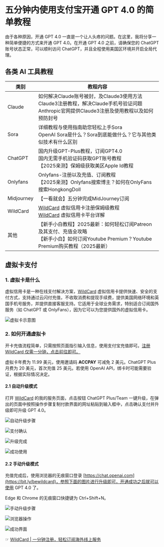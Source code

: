 # 五分钟内使用支付宝开通 GPT 4.0 的简单教程

由于各种原因，开通 GPT 4.0 一直是一个让人头疼的问题。在这里，我将分享一种简单便捷的方式来开通 GPT 4.0。在开通 GPT 4.0 之前，请确保您的 ChatGPT 账号状态正常，可以顺利访问 ChatGPT，并且全程使用美国区环境并开启全局代理。

## 各类 AI 工具教程

| 类别       | 教程内容                                               |
|------------|--------------------------------------------------------|
| Claude     | 如何解决Claude账号被封，及Claude3使用方法<br>Claude3注册教程，解决Claude手机号验证问题<br>Anthropic官网提供Claude3注册及使用教程以及如何预防封号 |
| Sora       | 详细教程与使用指南助您轻松上手Sora<br>OpenAI Sora是什么？Sora到底能做什么？它与其他类似技术有什么区别 |
| ChatGPT    | 国内升级GPT-Plus教程，订阅GPT4.0<br>国内无需手机验证码获取GPT账号教程<br>【2025亲测】保姆级获取美区Apple Id教程 |
| Onlyfans   | Onlyfans-注册以及充值、订阅教程<br>【2025亲测】Onlyfans搜索博主？如何在OnlyFans搜索HongkongDoll |
| Midjourney | 【一看就会】五分钟完成MidJourney订阅                 |
| WildCard   | [WildCard](https://bit.ly/bewildcard) 虚拟信用卡注册保姆级教程<br>[WildCard](https://bit.ly/bewildcard) 虚拟信用卡平台详解 |
| 其他       | 【新手小白教程】2025最新：如何轻松订阅Patreon及其支付、充值全攻略<br>【新手小白】如何订阅Youtube Premium？Youtube Premium购买教程（2025最新） |

## 虚拟卡支付

### 1. 虚拟卡是什么

虚拟信用卡是一种在线支付解决方案，[WildCard](https://bit.ly/bewildcard) 虚拟信用卡提供快速、安全的支付方式，支持通过云闪付充值，不收取消费和提现手续费，提供美国网络环境和英国手机号服务，并提供直接客服支持。它适用于全球业务需求，特别适合订阅国外服务（如 ChatGPT 或 OnlyFans），因为它可以为您提供国外的虚拟信用卡。

![虚拟卡示意图](https://mvkersc.oss-cn-beijing.aliyuncs.com/image-20240313115159759.png)

### 2. 如何开通虚拟卡

开卡充值流程简单，只需按照页面指引输入信息，使用支付宝充值即可。[注册 WildCard 仅需一分钟，点击前往即可。](https://bit.ly/bewildcard)

虚拟卡年费为 11.99 美元，使用邀请码 **ACCPAY** 可减免 2 美元。ChatGPT Plus 月费为 20 美元，首次充值 25 美元。若使用 OpenAI API，绑卡时可能需要验证，根据实际情况决定。

#### 2.1 自动升级模式

打开 [WildCard](https://bit.ly/bewildcard) 的我的服务页面，点击按钮 ChatGPT Plus/Team 一键升级，在弹出的页面中按照操作步骤复制付款界面的网址粘贴到输入框中，点击确认支付并升级即可升级 GPT 4.0。

![自动升级步骤](https://mvkersc.oss-cn-beijing.aliyuncs.com/image-20240313115246319.png)

![支付确认](https://mvkersc.oss-cn-beijing.aliyuncs.com/image-20240313115510899.png)

![升级完成](https://mvkersc.oss-cn-beijing.aliyuncs.com/image-20240313115533006.png)

![成功使用](https://mvkersc.oss-cn-beijing.aliyuncs.com/image-20240313115700391.png)

#### 2.2 手动升级模式

充值完成后，使用浏览器的无痕窗口登录 [https://chat.openai.com](https://bit.ly/bewildcard)，参照下面的图片进行升级即可，开通成功之后就可以使用 GPT 4.0 了。

Edge 和 Chrome 的无痕窗口快捷键为 Ctrl+Shift+N。

![手动升级步骤](https://mvkersc.oss-cn-beijing.aliyuncs.com/image-20240313135932640.png)

![浏览器操作](https://mvkersc.oss-cn-beijing.aliyuncs.com/image-20240313140018927.png)

![成功界面](https://mvkersc.oss-cn-beijing.aliyuncs.com/image-20240313140151409.png)



☞ [WildCard | 一分钟注册，轻松订阅海外线上服务](https://bit.ly/bewildcard)
